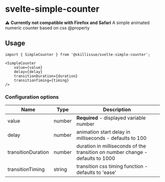 # svelte-simple-counter

:warning: **Currently not compatible with Firefox and Safari**
A simple animated numeric counter based on css @property

## Usage

``` tsx
import { SimpleCounter } from '@skillissue/svelte-simple-counter';

<SimpleCounter 
    value={value} 
    delay={delay} 
    transitionDuration={duration} 
    transitionTiming={timing} 
/>
```

### Configuration options
| Name               | Type                       | Description                                                                                         |
| ------------------ | -------------------------- | --------------------------------------------------------------------------------------------------- |
| value              | number                     | **Required** - displayed variable number                                                            |
| delay              | number                     | animation start delay in milliseconds - defaults to 100                                             |
| transitionDuration | number                     | duration in milliseconds of the transition on number change - defaults to 1000                      |
| transitionTiming   | string                     | transition css timing function - defaults to 'ease'                                                 |